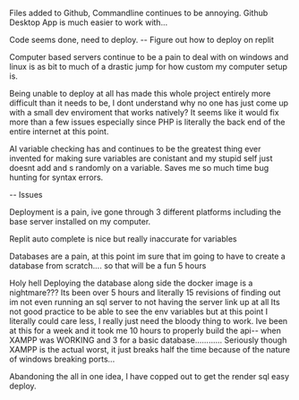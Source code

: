 Files added to Github, Commandline continues to be annoying. Github Desktop App is much easier to work with...

Code seems done, need to deploy. -- Figure out how to deploy on replit

Computer based servers continue to be a pain to deal with on windows and linux is as bit to much of a drastic jump for how custom my computer setup is. 

Being unable to deploy at all has made this whole project entirely more difficult than it needs to be, I dont understand why no one has just come up with a small dev enviroment that works natively? It seems like it would fix more than a few issues especially since PHP is literally the back end of the entire internet at this point. 

AI variable checking has and continues to be the greatest thing ever invented for making sure variables are conistant and my stupid self just doesnt add and s randomly on a variable. Saves me so much time bug hunting for syntax errors. 

-- Issues

Deployment is a pain, ive gone through 3 different platforms including the base server installed on my computer. 

Replit auto complete is nice but really inaccurate for variables 

Databases are a pain, at this point im sure that im going to have to create a database from scratch.... so that will be a fun 5 hours

Holy hell Deploying the database along side the docker image is a nightmare???
Its been over 5 hours and literally 15 revisions of finding out im not even running an sql server to not having the server link up at all
Its not good practice to be able to see the env variables but at this point I literally could care less, I really just need the bloody thing to work. Ive been at this for a week and it took me 10 hours to properly build the api-- when XAMPP was WORKING and 3 for a basic database............
Seriously though XAMPP is the actual worst, it just breaks half the time because of the nature of windows breaking ports... 

Abandoning the all in one idea, I have copped out to get the render sql easy deploy. 
